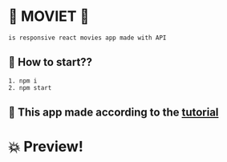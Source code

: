 # :movie_camera: MOVIET :movie_camera:
 `is responsive react movies app made with API`
## :pencil: How to start??
    1. npm i    
    2. npm start

## :pray: This app made according to the [tutorial](https://youtu.be/ntYXj9W1Ez8)

# :boom: Preview!
